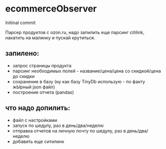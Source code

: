 # ecommerceObserver
Initinal commit

Парсер продуктов с ozon.ru, надо запилить еще парсинг citilink, накатить на малинку и пускай крутиться.

## запилено:
- запрос страницы продукта
- парсинг необходимых полей - название/цена/цена со скидкой/цена до скидки
- сохранение в базу (ну как базу TinyDb использую - по факту жЫрный json файл)
- построение отчета (pandas)

## что надо допилить:
- файл с настройками
- запуск по шедулу, раз в день/два/неделю
- отправка отчетов на личную почту по шедулу, раз в день/два/неделю
- добавить еще ситилинк


